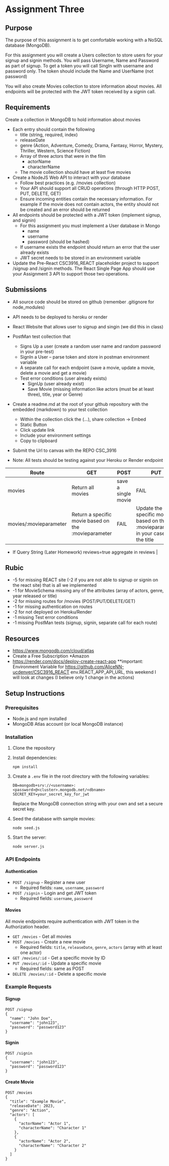 # Assignment Three
## Purpose
The purpose of this assignment is to get comfortable working with a NoSQL database (MongoDB). 

For this assignment you will create a Users collection to store users for your signup and signin methods.  You will pass Username, Name and Password as part of signup.  To get a token you will call SingIn with username and password only.  The token should include the Name and UserName (not password)

You will also create Movies collection to store information about movies.  All endpoints will be protected with the JWT token received by a signin call. 

## Requirements
Create a collection in MongoDB to hold information about movies
- Each entry should contain the following
    - title (string, required, index)
    - releaseDate
    - genre (Action, Adventure, Comedy, Drama, Fantasy, Horror, Mystery, Thriller, Western, Science Fiction)
    - Array of three actors that were in the film
        - actorName
        - characterName
    - The movie collection should have at least five movies
- Create a NodeJS Web API to interact with your database
    - Follow best practices (e.g. /movies collection)
    - Your API should support all CRUD operations (through HTTP POST, PUT, DELETE, GET)
    - Ensure incoming entities contain the necessary information.  For example if the movie does not contain actors, the entity should not be created and an error should be returned 
- All endpoints should be protected with a JWT token (implement signup, and signin)
    - For this assignment you must implement a User database in Mongo
        - name
        - username 
        - password (should be hashed)
    - If username exists the endpoint should return an error that the user already exists
    - JWT secret needs to be stored in an environment variable
- Update the Pre-React CSC3916_REACT placeholder project to support /signup and /signin methods.  The React Single Page App should use your Assignment 3 API to support those two operations.

## Submissions
- All source code should be stored on github (remember .gitignore for node_modules)
- API needs to be deployed to heroku or render
- React Website that allows user to signup and singin (we did this in class)
- PostMan test collection that 
    - Signs Up a user (create a random user name and random password in your pre-test)
    - SignIn a User – parse token and store in postman environment variable
    - A separate call for each endpoint (save a movie, update a movie, delete a movie and get a movie)
    - Test error conditions (user already exists)
        - SignUp (user already exist)
        - Save Movie (missing information like actors (must be at least three), title, year or Genre)

- Create a readme.md at the root of your github repository with the embedded (markdown) to your test collection
    - Within the collection click the (…), share collection -> Embed
    - Static Button
    - Click update link
    - Include your environment settings
    - Copy to clipboard 
- Submit the Url to canvas with the REPO CSC_3916
- Note: All tests should be testing against your Heroku or Render endpoint

| Route | GET | POST | PUT | DELETE |
| --- | --- | --- | --- | --- |
| movies | Return all movies| save a single movie | FAIL | FAIL |
| movies/:movieparameter | Return a specific movie based on the :movieparameter | FAIL | Update the specific movie based on the :movieparameter in your case it's the title | Delete the specific movie based on the :movieparamters your case it's the title |*

* If Query String (Later Homework) reviews=true aggregate in reviews |

## Rubic
- -5 for missing REACT site (-2 if you are not able to signup or signin on the react site) that is all we implemented
- -1 for MovieSchema missing any of the attributes (array of actors, genre, year released or title)
- -2 for missing routes for /movies (POST/PUT/DELETE/GET)
- -1 for missing authentication on routes
- -2 for not deployed on Heroku/Render
- -1 missing Test error conditions
- -1 missing PostMan tests (signup, signin, separate call for each route)

## Resources
- https://www.mongodb.com/cloud/atlas
- Create a Free Subscription *Amazon
- https://render.com/docs/deploy-create-react-app **important: Environment Variable for https://github.com/AliceNN-ucdenver/CSC3916_REACT env.REACT_APP_API_URL, this weekend I will look at changes (I believe only 1 change in the actions)

## Setup Instructions

### Prerequisites
- Node.js and npm installed
- MongoDB Atlas account (or local MongoDB instance)

### Installation
1. Clone the repository
2. Install dependencies:
   ```
   npm install
   ```
3. Create a `.env` file in the root directory with the following variables:
   ```
   DB=mongodb+srv://<username>:<password>@<cluster>.mongodb.net/<dbname>
   SECRET_KEY=your_secret_key_for_jwt
   ```
   Replace the MongoDB connection string with your own and set a secure secret key.

4. Seed the database with sample movies:
   ```
   node seed.js
   ```
5. Start the server:
   ```
   node server.js
   ```

### API Endpoints

#### Authentication
- `POST /signup` - Register a new user
  - Required fields: `name`, `username`, `password`
- `POST /signin` - Login and get JWT token
  - Required fields: `username`, `password`

#### Movies
All movie endpoints require authentication with JWT token in the Authorization header.

- `GET /movies` - Get all movies
- `POST /movies` - Create a new movie
  - Required fields: `title`, `releaseDate`, `genre`, `actors` (array with at least one actor)
- `GET /movies/:id` - Get a specific movie by ID
- `PUT /movies/:id` - Update a specific movie
  - Required fields: same as POST
- `DELETE /movies/:id` - Delete a specific movie

### Example Requests

#### Signup
```
POST /signup
{
  "name": "John Doe",
  "username": "john123",
  "password": "password123"
}
```

#### Signin
```
POST /signin
{
  "username": "john123",
  "password": "password123"
}
```

#### Create Movie
```
POST /movies
{
  "title": "Example Movie",
  "releaseDate": 2023,
  "genre": "Action",
  "actors": [
    {
      "actorName": "Actor 1",
      "characterName": "Character 1"
    },
    {
      "actorName": "Actor 2",
      "characterName": "Character 2"
    }
  ]
}
```
